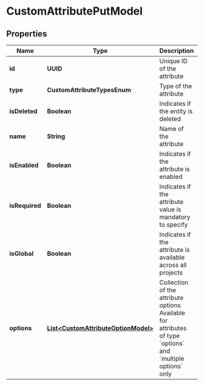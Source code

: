 

# CustomAttributePutModel


## Properties

| Name | Type | Description | Notes |
|------------ | ------------- | ------------- | -------------|
|**id** | **UUID** | Unique ID of the attribute |  |
|**type** | **CustomAttributeTypesEnum** | Type of the attribute |  |
|**isDeleted** | **Boolean** | Indicates if the entity is deleted |  |
|**name** | **String** | Name of the attribute |  |
|**isEnabled** | **Boolean** | Indicates if the attribute is enabled |  |
|**isRequired** | **Boolean** | Indicates if the attribute value is mandatory to specify |  |
|**isGlobal** | **Boolean** | Indicates if the attribute is available across all projects |  |
|**options** | [**List&lt;CustomAttributeOptionModel&gt;**](CustomAttributeOptionModel.md) | Collection of the attribute options   Available for attributes of type &#x60;options&#x60; and &#x60;multiple options&#x60; only |  [optional] |



